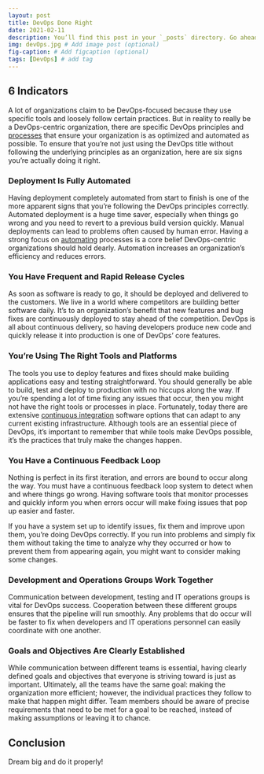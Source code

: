 ```yaml
---
layout: post
title: DevOps Done Right
date: 2021-02-11
description: You’ll find this post in your `_posts` directory. Go ahead and edit it and re-build the site to see your changes. # Add post description (optional)
img: devOps.jpg # Add image post (optional)
fig-caption: # Add figcaption (optional)
tags: [DevOps] # add tag
---
```


## 6 Indicators

A lot of organizations claim to be DevOps-focused because they use specific tools and loosely follow certain practices. But in reality to really be a DevOps-centric organization, there are specific DevOps principles and [processes](https://devops.com/?s=processes) that ensure your organization is as optimized and automated as possible. To ensure that you’re not just using the DevOps title without following the underlying principles as an organization, here are six signs you’re actually doing it right.

### Deployment Is Fully Automated

Having deployment completely automated from start to finish is one of the more apparent signs that you’re following the DevOps principles correctly. Automated deployment is a huge time saver, especially when things go wrong and you need to revert to a previous build version quickly. Manual deployments can lead to problems often caused by human error. Having a strong focus on [automating](https://devops.com/?s=automating) processes is a core belief DevOps-centric organizations should hold dearly. Automation increases an organization’s efficiency and reduces errors.

### You Have Frequent and Rapid Release Cycles

As soon as software is ready to go, it should be deployed and delivered to the customers. We live in a world where competitors are building better software daily. It’s to an organization’s benefit that new features and bug fixes are continuously deployed to stay ahead of the competition. DevOps is all about continuous delivery, so having developers produce new code and quickly release it into production is one of DevOps’ core features.

### You’re Using The Right Tools and Platforms

The tools you use to deploy features and fixes should make building applications easy and testing straightforward. You should generally be able to build, test and deploy to production with no hiccups along the way. If you’re spending a lot of time fixing any issues that occur, then you might not have the right tools or processes in place. Fortunately, today there are extensive [continuous integration](https://www.cloudbees.com/continuous-delivery/continuous-integration) software options that can adapt to any current existing infrastructure. Although tools are an essential piece of DevOps, it’s important to remember that while tools make DevOps possible, it’s the practices that truly make the changes happen.

### You Have a Continuous Feedback Loop

Nothing is perfect in its first iteration, and errors are bound to occur along the way. You must have a continuous feedback loop system to detect when and where things go wrong. Having software tools that monitor processes and quickly inform you when errors occur will make fixing issues that pop up easier and faster.

If you have a system set up to identify issues, fix them and improve upon them, you’re doing DevOps correctly. If you run into problems and simply fix them without taking the time to analyze why they occurred or how to prevent them from appearing again, you might want to consider making some changes.

### Development and Operations Groups Work Together

Communication between development, testing and IT operations groups is vital for DevOps success. Cooperation between these different groups ensures that the pipeline will run smoothly. Any problems that do occur will be faster to fix when developers and IT operations personnel can easily coordinate with one another.

### Goals and Objectives Are Clearly Established

While communication between different teams is essential, having clearly defined goals and objectives that everyone is striving toward is just as important. Ultimately, all the teams have the same goal: making the organization more efficient; however, the individual practices they follow to make that happen might differ. Team members should be aware of precise requirements that need to be met for a goal to be reached, instead of making assumptions or leaving it to chance.

## Conclusion

Dream big and do it properly!